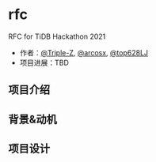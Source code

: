 # rfc

RFC for TiDB Hackathon 2021

- 作者：[@Triple-Z](https://github.com/Triple-Z), [@arcosx](https://github.com/arcosx), [@top628LJ](https://github.com/top628LJ)
- 项目进展：TBD

## 项目介绍

<!-- 一段简单的介绍即可，帮助文档阅读者了解设计文档的简要信息。-->

## 背景&动机

<!--这个设计文件的背景和所要解决的问题是什么？它支持哪些用例？

这部分不需要太多细节，但必须写明项目的动机或背景。写清楚项目的需求从何而来、项目本身解决了什么问题。-->

## 项目设计

<!--这一部分可以对设计进行详细的解释；合理清楚地说明该功能将如何实现，通过实例剖析案例，如何使用功能等。

这部分可以描述关键算法的伪代码，API 接口，UML 图等，以及还会修改哪些组建。-->
